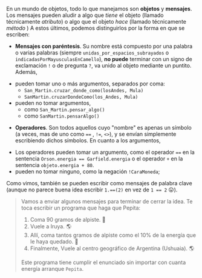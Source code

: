 En un mundo de objetos, todo lo que manejamos son **objetos** y **mensajes**. Los mensajes pueden aludir a algo que *tiene* el objeto (llamado técnicamente *atributo*) o algo que el objeto *hace* (llamado técnicamente *método* ) A estos últimos, podemos distinguirlos por la forma en que se escriben:

-  **Mensajes con paréntesis**. Su nombre está compuesto por una palabra o varias palabras (siempre `unidas_por_espacios_subrayados` o `indicadasPorMayusculasEnCamello`), **no puede** terminar con un signo de exclamación `!` o de pregunta `?`, va unido al objeto mediante un puntito. Además,

* pueden tomar uno o más argumentos, separados por coma: 
    * `San_Martin.cruzar_donde_como(losAndes, Mula)`
    * `SanMartin.cruzarDondeComo(los_Andes, Mula)`
* pueden no tomar argumentos, 
    * como `San_Martin.pensar_algo()`
    * como `SanMartin.pensarAlgo()`

- **Operadores**. Son todos aquellos cuyo "nombre" es apenas un símbolo (a veces, mas de uno como `==` , `!=`, `<>`), y se envían simplemente escribiendo dichos símbolos. En cuanto a los argumentos,

* Los operadores pueden tomar un argumento, como el operador  `==` en la sentencia  `Orson.energia == Garfield.energia` o el operador `+` en la sentencia `objeto.energia + 80`.
* pueden no tomar ninguno, como la negación `!CaraMoneda`;


Como vimos, también se pueden escribir como mensajes de palabra clave (aunque no parece buena idea escribir `1.==(2)` en vez de `1 == 2` :stuck_out_tongue:).

> Vamos a enviar algunos mensajes para terminar de cerrar la idea. Te toca escribir un programa que haga que Pepita:
>
> 1. Coma 90 gramos de alpiste. :rice:
> 1. Vuele a Iruya. :earth_americas:
> 1. Allí, coma tantos gramos de alpiste como el 10% de la energía que le haya quedado.  :rice:
> 1. Finalmente, Vuele al centro geográfico de Argentina (Ushuaia). :earth_americas:
>
> Este programa tiene cumplir el enunciado sin importar con cuanta energía arranque `Pepita`.
